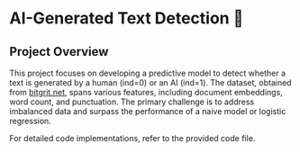 # AI-Generated Text Detection 🤖

## Project Overview

This project focuses on developing a predictive model to detect whether a text is generated by a human (ind=0) or an AI (ind=1). The dataset, obtained from [bitgrit.net](https://bitgrit.net/competition/19), spans various features, including document embeddings, word count, and punctuation. The primary challenge is to address imbalanced data and surpass the performance of a naive model or logistic regression.

For detailed code implementations, refer to the provided code file.
